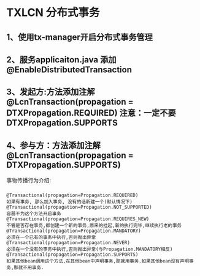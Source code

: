 TXLCN 分布式事务
===

1、使用tx-manager开启分布式事务管理
---

2、服务applicaiton.java 添加@EnableDistributedTransaction
---

3、发起方:方法添加注解 @LcnTransaction(propagation = DTXPropagation.REQUIRED)  注意：一定不要DTXPropagation.SUPPORTS
---

4、参与方：方法添加注解 @LcnTransaction(propagation = DTXPropagation.SUPPORTS)
---

事物传播行为介绍: 
###
    @Transactional(propagation=Propagation.REQUIRED) 
    如果有事务, 那么加入事务, 没有的话新建一个(默认情况下)
    @Transactional(propagation=Propagation.NOT_SUPPORTED) 
    容器不为这个方法开启事务
    @Transactional(propagation=Propagation.REQUIRES_NEW) 
    不管是否存在事务,都创建一个新的事务,原来的挂起,新的执行完毕,继续执行老的事务
    @Transactional(propagation=Propagation.MANDATORY) 
    必须在一个已有的事务中执行,否则抛出异常
    @Transactional(propagation=Propagation.NEVER) 
    必须在一个没有的事务中执行,否则抛出异常(与Propagation.MANDATORY相反)
    @Transactional(propagation=Propagation.SUPPORTS) 
    如果其他bean调用这个方法,在其他bean中声明事务,那就用事务.如果其他bean没有声明事务,那就不用事务. 